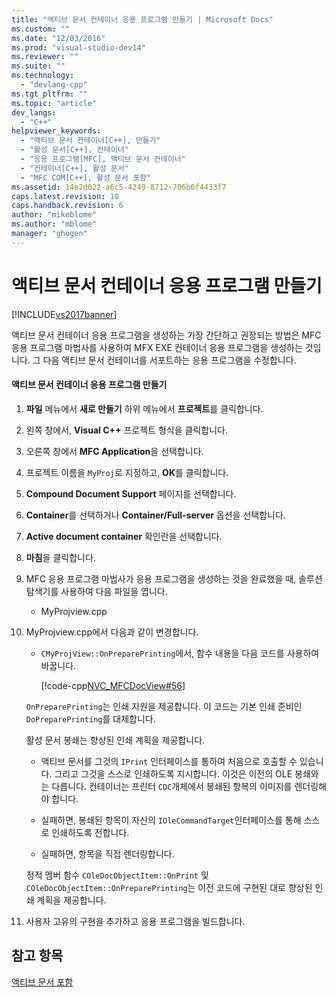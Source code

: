 ```yaml
---
title: "액티브 문서 컨테이너 응용 프로그램 만들기 | Microsoft Docs"
ms.custom: ""
ms.date: "12/03/2016"
ms.prod: "visual-studio-dev14"
ms.reviewer: ""
ms.suite: ""
ms.technology: 
  - "devlang-cpp"
ms.tgt_pltfrm: ""
ms.topic: "article"
dev_langs: 
  - "C++"
helpviewer_keywords: 
  - "액티브 문서 컨테이너[C++], 만들기"
  - "활성 문서[C++], 컨테이너"
  - "응용 프로그램[MFC], 액티브 문서 컨테이너"
  - "컨테이너[C++], 활성 문서"
  - "MFC COM[C++], 활성 문서 포함"
ms.assetid: 14e2d022-a6c5-4249-8712-706b0f4433f7
caps.latest.revision: 10
caps.handback.revision: 6
author: "mikeblome"
ms.author: "mblome"
manager: "ghogen"
---
```

# 액티브 문서 컨테이너 응용 프로그램 만들기
[!INCLUDE[vs2017banner](../assembler/inline/includes/vs2017banner.md)]

액티브 문서 컨테이너 응용 프로그램을 생성하는 가장 간단하고 권장되는 방법은 MFC 응용 프로그램 마법사를 사용하여 MFX EXE 컨테이너 응용 프로그램을 생성하는 것입니다. 그 다음 액티브 문서 컨테이너를 서포트하는 응용 프로그램을 수정합니다.  
  
#### 액티브 문서 컨테이너 응용 프로그램 만들기  
  
1.  **파일** 메뉴에서 **새로 만들기** 하위 메뉴에서 **프로젝트**를 클릭합니다.  
  
2.  왼쪽 창에서, **Visual C\+\+** 프로젝트 형식을 클릭합니다.  
  
3.  오른쪽 창에서 **MFC Application**을 선택합니다.  
  
4.  프로젝트 이름을 `MyProj`로 지정하고, **OK**를 클릭합니다.  
  
5.  **Compound Document Support** 페이지를 선택합니다.  
  
6.  **Container**를 선택하거나 **Container\/Full\-server** 옵션을 선택합니다.  
  
7.  **Active document container** 확인란을 선택합니다.  
  
8.  **마침**을 클릭합니다.  
  
9. MFC 응용 프로그램 마법사가 응용 프로그램을 생성하는 것을 완료했을 때, 솔루션 탐색기를 사용하여 다음 파일을 엽니다.  
  
    -   MyProjview.cpp  
  
10. MyProjview.cpp에서 다음과 같이 변경합니다.  
  
    -   `CMyProjView::OnPreparePrinting`에서, 함수 내용을 다음 코드를 사용하여 바꿉니다.  
  
         [!code-cpp[NVC_MFCDocView#56](../mfc/codesnippet/CPP/creating-an-active-document-container-application_1.cpp)]  
  
     `OnPreparePrinting`는 인쇄 지원을 제공합니다.  이 코드는 기본 인쇄 준비인 `DoPreparePrinting`를 대체합니다.  
  
     활성 문서 봉쇄는 향상된 인쇄 계획을 제공합니다.  
  
    -   액티브 문서를 그것의 `IPrint` 인터페이스를 통하여 처음으로 호출할 수 있습니다. 그리고 그것을 스스로 인쇄하도록 지시합니다.  이것은 이전의 OLE 봉쇄와는 다릅니다. 컨테이너는 프린터 `CDC`개체에서 봉쇄된 항복의 이미지를 렌더링해야 합니다.  
  
    -   실패하면, 봉쇄된 항목이 자신의 `IOleCommandTarget`인터페이스를 통해 스스로 인쇄하도록 전합니다.  
  
    -   실패하면, 항목을 직접 렌더링합니다.  
  
     정적 멤버 함수 `COleDocObjectItem::OnPrint` 및 `COleDocObjectItem::OnPreparePrinting`는 이전 코드에 구현된 대로 향상된 인쇄 계획을 제공합니다.  
  
11. 사용자 고유의 구현을 추가하고 응용 프로그램을 빌드합니다.  
  
## 참고 항목  
 [액티브 문서 포함](../mfc/active-document-containment.md)